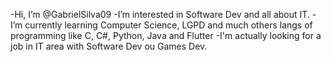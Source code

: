 -Hi, I’m @GabrielSilva09
-I’m interested in Software Dev and all about IT.
-I’m currently learning Computer Science, LGPD and much others langs of programming like C, C#, Python, Java and Flutter
-I'm actually looking for a job in IT area with Software Dev ou Games Dev.

<!---
GabrielSilva09/GabrielSilva09 is a ✨ special ✨ repository because its `README.md` (this file) appears on your GitHub profile.
You can click the Preview link to take a look at your changes.
--->
